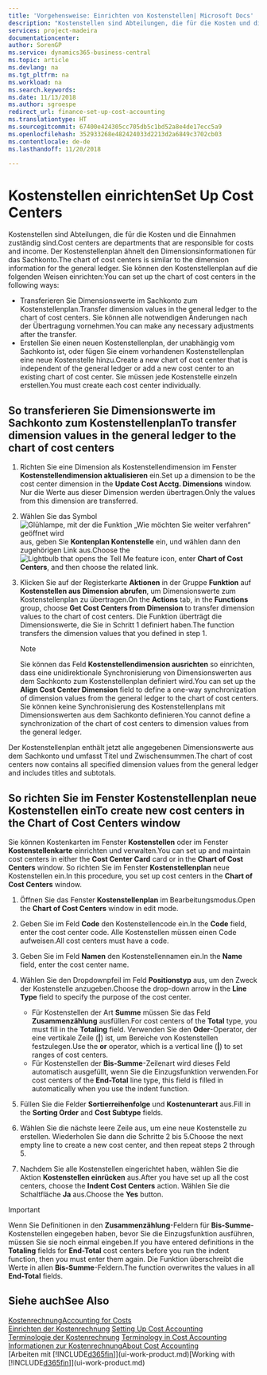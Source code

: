 ```yaml
---
title: 'Vorgehensweise: Einrichten von Kostenstellen| Microsoft Docs'
description: "Kostenstellen sind Abteilungen, die für die Kosten und die Einnahmen zuständig sind. Der Kostenstellenplan ähnelt den Dimensionsinformationen für das Sachkonto."
services: project-madeira
documentationcenter: 
author: SorenGP
ms.service: dynamics365-business-central
ms.topic: article
ms.devlang: na
ms.tgt_pltfrm: na
ms.workload: na
ms.search.keywords: 
ms.date: 11/13/2018
ms.author: sgroespe
redirect_url: finance-set-up-cost-accounting
ms.translationtype: HT
ms.sourcegitcommit: 67400e424305cc705db5c1bd52a8e4de17ecc5a9
ms.openlocfilehash: 352933268e482424033d2213d2a6849c3702cb03
ms.contentlocale: de-de
ms.lasthandoff: 11/20/2018

---
```

# <a name="set-up-cost-centers"></a><span data-ttu-id="3ce8d-104">Kostenstellen einrichten</span><span class="sxs-lookup"><span data-stu-id="3ce8d-104">Set Up Cost Centers</span></span>
<span data-ttu-id="3ce8d-105">Kostenstellen sind Abteilungen, die für die Kosten und die Einnahmen zuständig sind.</span><span class="sxs-lookup"><span data-stu-id="3ce8d-105">Cost centers are departments that are responsible for costs and income.</span></span> <span data-ttu-id="3ce8d-106">Der Kostenstellenplan ähnelt den Dimensionsinformationen für das Sachkonto.</span><span class="sxs-lookup"><span data-stu-id="3ce8d-106">The chart of cost centers is similar to the dimension information for the general ledger.</span></span> <span data-ttu-id="3ce8d-107">Sie können den Kostenstellenplan auf die folgenden Weisen einrichten:</span><span class="sxs-lookup"><span data-stu-id="3ce8d-107">You can set up the chart of cost centers in the following ways:</span></span>  

-   <span data-ttu-id="3ce8d-108">Transferieren Sie Dimensionswerte im Sachkonto zum Kostenstellenplan.</span><span class="sxs-lookup"><span data-stu-id="3ce8d-108">Transfer dimension values in the general ledger to the chart of cost centers.</span></span> <span data-ttu-id="3ce8d-109">Sie können alle notwendigen Änderungen nach der Übertragung vornehmen.</span><span class="sxs-lookup"><span data-stu-id="3ce8d-109">You can make any necessary adjustments after the transfer.</span></span>  
-   <span data-ttu-id="3ce8d-110">Erstellen Sie einen neuen Kostenstellenplan, der unabhängig vom Sachkonto ist, oder fügen Sie einem vorhandenen Kostenstellenplan eine neue Kostenstelle hinzu.</span><span class="sxs-lookup"><span data-stu-id="3ce8d-110">Create a new chart of cost center that is independent of the general ledger or add a new cost center to an existing chart of cost center.</span></span> <span data-ttu-id="3ce8d-111">Sie müssen jede Kostenstelle einzeln erstellen.</span><span class="sxs-lookup"><span data-stu-id="3ce8d-111">You must create each cost center individually.</span></span>  

## <a name="to-transfer-dimension-values-in-the-general-ledger-to-the-chart-of-cost-centers"></a><span data-ttu-id="3ce8d-112">So transferieren Sie Dimensionswerte im Sachkonto zum Kostenstellenplan</span><span class="sxs-lookup"><span data-stu-id="3ce8d-112">To transfer dimension values in the general ledger to the chart of cost centers</span></span>  
1.  <span data-ttu-id="3ce8d-113">Richten Sie eine Dimension als Kostenstellendimension im Fenster **Kostenstellendimension aktualisieren** ein.</span><span class="sxs-lookup"><span data-stu-id="3ce8d-113">Set up a dimension to be the cost center dimension in the **Update Cost Acctg. Dimensions** window.</span></span> <span data-ttu-id="3ce8d-114">Nur die Werte aus dieser Dimension werden übertragen.</span><span class="sxs-lookup"><span data-stu-id="3ce8d-114">Only the values from this dimension are transferred.</span></span>  
2.  <span data-ttu-id="3ce8d-115">Wählen Sie das Symbol ![Glühlampe, mit der die Funktion „Wie möchten Sie weiter verfahren“ geöffnet wird](media/ui-search/search_small.png "Wie möchten Sie weiter verfahren?") aus, geben Sie **Kontenplan Kontenstelle** ein, und wählen dann den zugehörigen Link aus.</span><span class="sxs-lookup"><span data-stu-id="3ce8d-115">Choose the ![Lightbulb that opens the Tell Me feature](media/ui-search/search_small.png "Tell me what you want to do") icon, enter **Chart of Cost Centers**, and then choose the related link.</span></span>  
3.  <span data-ttu-id="3ce8d-116">Klicken Sie auf der Registerkarte **Aktionen** in der Gruppe **Funktion** auf **Kostenstellen aus Dimension abrufen**, um Dimensionswerte zum Kostenstellenplan zu übertragen.</span><span class="sxs-lookup"><span data-stu-id="3ce8d-116">On the **Actions** tab, in the **Functions** group, choose **Get Cost Centers from Dimension** to transfer dimension values to the chart of cost centers.</span></span> <span data-ttu-id="3ce8d-117">Die Funktion überträgt die Dimensionswerte, die Sie in Schritt 1 definiert haben.</span><span class="sxs-lookup"><span data-stu-id="3ce8d-117">The function transfers the dimension values that you defined in step 1.</span></span>  

    > [!NOTE]  
    >  <span data-ttu-id="3ce8d-118">Sie können das Feld **Kostenstellendimension ausrichten** so einrichten, dass eine unidirektionale Synchronisierung von Dimensionswerten aus dem Sachkonto zum Kostenstellenplan definiert wird.</span><span class="sxs-lookup"><span data-stu-id="3ce8d-118">You can set up the **Align Cost Center Dimension**  field to define a one-way synchronization of dimension values from the general ledger to the chart of cost centers.</span></span> <span data-ttu-id="3ce8d-119">Sie können keine Synchronisierung des Kostenstellenplans mit Dimensionswerten aus dem Sachkonto definieren.</span><span class="sxs-lookup"><span data-stu-id="3ce8d-119">You cannot define a synchronization of the chart of cost centers to dimension values from the general ledger.</span></span>  

<span data-ttu-id="3ce8d-120">Der Kostenstellenplan enthält jetzt alle angegebenen Dimensionswerte aus dem Sachkonto und umfasst Titel und Zwischensummen.</span><span class="sxs-lookup"><span data-stu-id="3ce8d-120">The chart of cost centers now contains all specified dimension values from the general ledger and includes titles and subtotals.</span></span>  

## <a name="to-create-new-cost-centers-in-the-chart-of-cost-centers-window"></a><span data-ttu-id="3ce8d-121">So richten Sie im Fenster Kostenstellenplan neue Kostenstellen ein</span><span class="sxs-lookup"><span data-stu-id="3ce8d-121">To create new cost centers in the Chart of Cost Centers window</span></span>  
<span data-ttu-id="3ce8d-122">Sie können Kostenkarten im Fenster **Kostenstellen** oder im Fenster **Kostenstellenkarte** einrichten und verwalten.</span><span class="sxs-lookup"><span data-stu-id="3ce8d-122">You can set up and maintain cost centers in either the **Cost Center Card** card or in the **Chart of Cost Centers** window.</span></span> <span data-ttu-id="3ce8d-123">So richten Sie im Fenster **Kostenstellenplan** neue Kostenstellen ein.</span><span class="sxs-lookup"><span data-stu-id="3ce8d-123">In this procedure, you set up cost centers in the **Chart of Cost Centers** window.</span></span>  

1. <span data-ttu-id="3ce8d-124">Öffnen Sie das Fenster **Kostenstellenplan** im Bearbeitungsmodus.</span><span class="sxs-lookup"><span data-stu-id="3ce8d-124">Open the **Chart of Cost Centers** window in edit mode.</span></span>  
2. <span data-ttu-id="3ce8d-125">Geben Sie im Feld **Code** den Kostenstellencode ein.</span><span class="sxs-lookup"><span data-stu-id="3ce8d-125">In the **Code** field, enter the cost center code.</span></span> <span data-ttu-id="3ce8d-126">Alle Kostenstellen müssen einen Code aufweisen.</span><span class="sxs-lookup"><span data-stu-id="3ce8d-126">All cost centers must have a code.</span></span>  
3. <span data-ttu-id="3ce8d-127">Geben Sie im Feld **Namen** den Kostenstellennamen ein.</span><span class="sxs-lookup"><span data-stu-id="3ce8d-127">In the **Name** field, enter the cost center name.</span></span>  
4. <span data-ttu-id="3ce8d-128">Wählen Sie den Dropdownpfeil im Feld **Positionstyp** aus, um den Zweck der Kostenstelle anzugeben.</span><span class="sxs-lookup"><span data-stu-id="3ce8d-128">Choose the drop-down arrow in the **Line Type** field to specify the purpose of the cost center.</span></span>  

    - <span data-ttu-id="3ce8d-129">Für Kostenstellen der Art **Summe** müssen Sie das Feld **Zusammenzählung** ausfüllen.</span><span class="sxs-lookup"><span data-stu-id="3ce8d-129">For cost centers of the **Total** type, you must fill in the **Totaling** field.</span></span> <span data-ttu-id="3ce8d-130">Verwenden Sie den **Oder**-Operator, der eine vertikale Zeile (**&#124;**) ist, um Bereiche von Kostenstellen festzulegen.</span><span class="sxs-lookup"><span data-stu-id="3ce8d-130">Use the **or** operator, which is a vertical line (**&#124;**) to set ranges of cost centers.</span></span>  
    - <span data-ttu-id="3ce8d-131">Für Kostenstellen der **Bis-Summe**-Zeilenart wird dieses Feld automatisch ausgefüllt, wenn Sie die Einzugsfunktion verwenden.</span><span class="sxs-lookup"><span data-stu-id="3ce8d-131">For cost centers of the **End-Total** line type, this field is filled in automatically when you use the indent function.</span></span>  
5.  <span data-ttu-id="3ce8d-132">Füllen Sie die Felder **Sortierreihenfolge** und **Kostenunterart** aus.</span><span class="sxs-lookup"><span data-stu-id="3ce8d-132">Fill in the **Sorting Order** and **Cost Subtype** fields.</span></span>  
6.  <span data-ttu-id="3ce8d-133">Wählen Sie die nächste leere Zeile aus, um eine neue Kostenstelle zu erstellen. Wiederholen Sie dann die Schritte 2 bis 5.</span><span class="sxs-lookup"><span data-stu-id="3ce8d-133">Choose the next empty line to create a new cost center, and then repeat steps 2 through 5.</span></span>  
7.  <span data-ttu-id="3ce8d-134">Nachdem Sie alle Kostenstellen eingerichtet haben, wählen Sie die Aktion **Kostenstellen einrücken** aus.</span><span class="sxs-lookup"><span data-stu-id="3ce8d-134">After you have set up all the cost centers, choose the **Indent Cost Centers** action.</span></span> <span data-ttu-id="3ce8d-135">Wählen Sie die Schaltfläche **Ja** aus.</span><span class="sxs-lookup"><span data-stu-id="3ce8d-135">Choose the **Yes** button.</span></span>  

> [!IMPORTANT]  
>  <span data-ttu-id="3ce8d-136">Wenn Sie Definitionen in den **Zusammenzählung**-Feldern für **Bis-Summe**-Kostenstellen eingegeben haben, bevor Sie die Einzugsfunktion ausführen, müssen Sie sie noch einmal eingeben.</span><span class="sxs-lookup"><span data-stu-id="3ce8d-136">If you have entered definitions in the **Totaling** fields for **End-Total** cost centers before you run the indent function, then you must enter them again.</span></span> <span data-ttu-id="3ce8d-137">Die Funktion überschreibt die Werte in allen **Bis-Summe**-Feldern.</span><span class="sxs-lookup"><span data-stu-id="3ce8d-137">The function overwrites the values in all **End-Total** fields.</span></span>  

## <a name="see-also"></a><span data-ttu-id="3ce8d-138">Siehe auch</span><span class="sxs-lookup"><span data-stu-id="3ce8d-138">See Also</span></span>  
[<span data-ttu-id="3ce8d-139">Kostenrechnung</span><span class="sxs-lookup"><span data-stu-id="3ce8d-139">Accounting for Costs</span></span>](finance-manage-cost-accounting.md)  
<span data-ttu-id="3ce8d-140">[Einrichten der Kostenrechnung](finance-set-up-cost-accounting.md) </span><span class="sxs-lookup"><span data-stu-id="3ce8d-140">[Setting Up Cost Accounting](finance-set-up-cost-accounting.md) </span></span>  
<span data-ttu-id="3ce8d-141">[Terminologie der Kostenrechnung](finance-terminology-in-cost-accounting.md) </span><span class="sxs-lookup"><span data-stu-id="3ce8d-141">[Terminology in Cost Accounting](finance-terminology-in-cost-accounting.md) </span></span>  
[<span data-ttu-id="3ce8d-142">Informationen zur Kostenrechnung</span><span class="sxs-lookup"><span data-stu-id="3ce8d-142">About Cost Accounting</span></span>](finance-about-cost-accounting.md)  
<span data-ttu-id="3ce8d-143">[Arbeiten mit [!INCLUDE[d365fin](includes/d365fin_md.md)]](ui-work-product.md)</span><span class="sxs-lookup"><span data-stu-id="3ce8d-143">[Working with [!INCLUDE[d365fin](includes/d365fin_md.md)]](ui-work-product.md)</span></span>

